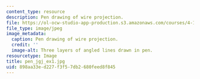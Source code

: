 ```yaml
---
content_type: resource
description: Pen drawing of wire projection.
file: https://ol-ocw-studio-app-production.s3.amazonaws.com/courses/4-111-introduction-to-architecture-environmental-design-spring-2014/898aa33ed227f3f57db2680feed8f845_pen_jgj_ex1.jpg
file_type: image/jpeg
image_metadata:
  caption: Pen drawing of wire projection.
  credit: ''
  image-alt: Three layers of angled lines drawn in pen.
resourcetype: Image
title: pen_jgj_ex1.jpg
uid: 898aa33e-d227-f3f5-7db2-680feed8f845
---
```

